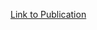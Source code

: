 [Link to Publication](https://www.ingentaconnect.com/contentone/asp/jctn/2020/00000017/00000008/art00031)
